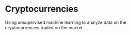 # Cryptocurrencies

Using unsupervised machine learning to analyze data on the cryptocurrencies traded on the market.
